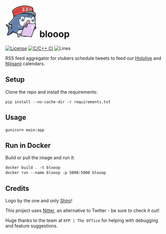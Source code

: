 # <img src="img/logo.png" width="100"> blooop

[![License](https://img.shields.io/github/license/Steeven9/blooop)](/LICENSE)
[![C/C++ CI](https://github.com/Steeven9/blooop/actions/workflows/docker-image.yml/badge.svg)](https://github.com/Steeven9/blooop/actions/workflows/docker-image.yml)
![Lines](https://img.shields.io/tokei/lines/github/Steeven9/blooop)

RSS feed aggregator for vtubers schedule tweets to
feed our [Hololive](https://holocal.moe) and [Nijisanji](https://nijien.vercel.app) calendars.

## Setup

Clone the repo and install the requirements:

    pip install --no-cache-dir -r requirements.txt

## Usage

    gunicorn main:app

## Run in Docker

Build or pull the image and run it:

    docker build . -t blooop
    docker run --name blooop -p 5000:5000 blooop

## Credits

Logo by the one and only [Shiro](https://twitter.com/OgumaShiro)!

This project uses [Nitter](https://nitter.net), an alternative to Twitter - be sure to check it out!

Huge thanks to the team at `KFP | The Office` for helping with debugging
and feature suggestions.
